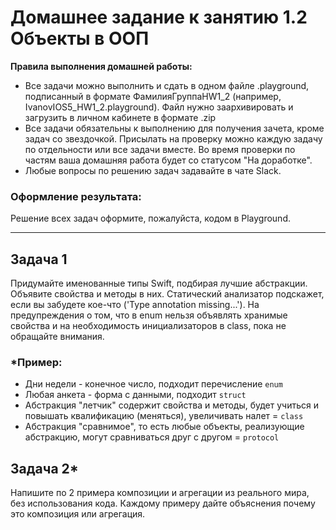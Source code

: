 # Домашнее задание к занятию 1.2 Объекты в ООП

**Правила выполнения домашней работы:** 
* Все задачи можно выполнить и сдать в одном файле .playground, подписанный в формате ФамилияГруппаHW1_2 (например, IvanovIOS5_HW1_2.playground). Файл нужно заархивировать и загрузить в личном кабинете в формате .zip
* Все задачи обязательны к выполнению для получения зачета, кроме задач со звездочкой. Присылать на проверку можно каждую задачу по отдельности или все задачи вместе. Во время проверки по частям ваша домашняя работа будет со статусом "На доработке".
* Любые вопросы по решению задач задавайте в чате Slack.

### Оформление результата:
Решение всех задач оформите, пожалуйста, кодом в Playground. 

---

## Задача 1

Придумайте именованные типы Swift, подбирая лучшие абстракции. Объявите свойства и методы в них. 
Статический анализатор подскажет, если вы забудете кое-что ('Type annotation missing...').
На предупреждения о том, что в enum нельзя объявлять хранимые свойства и на необходимость инициализаторов в class, 
пока не обращайте внимания.

### *Пример:

- Дни недели - конечное число, подходит перечисление `enum`
- Любая анкета - форма с данными, подходит `struct`
- Абстракция "летчик" содержит свойства и методы, будет учиться и повышать квалификацию (меняться), увеличивать налет = `class`
- Абстракция "сравнимое", то есть любые объекты, реализующие абстракцию, могут сравниваться друг с другом = `protocol` 

## Задача 2*

Напишите по 2 примера композиции и агрегации из реального мира, без использования кода. Каждому примеру дайте объяснения почему это композиция или агрегация.
